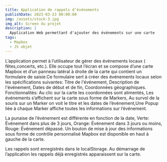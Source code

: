 ```yaml
---
title: Application de rappels d’événements
publishDate: 2023-03-23 00:00:00
img: /assets/stock-3.jpg
img_alt: Screen du projet
description: |
  Application Web permettant d'ajouter des événements sur une carte
tags:
  - Mapbox
  - JS objet
---
```


L’application permet à l’utilisateur de gérer des événements locaux ( fêtes,concerts, etc.).
Elle occupe tout l’écran et se compose d’une carte Mapbox et d’un panneau latéral à droite de la carte qui contient un formulaire de saisie.Ce formulaire sert à créer des événements locaux selon les spécifications suivantes:
Titre de l'événement,
Description de l'événement,
Dates de début et de fin,
Coordonnées géographiques.
Fonctionnalités: Au clic sur la carte les coordonnées sont alimentés,
Les événements s’affichent sur la carte sous forme de Markers,
Au survol de la souris sur un Marker on voit le titre et les dates de l’événement,Une Popup liée à chaque Marker affiche toutes les informations sur l’événement.

La punaise de l’événement est différente en fonction de la date, Verte: Événement dans plus de 3 jours, Orange: Événement dans 3 jours ou moins, Rouge: Événement dépassé. Un bouton de mise à jour des informations sous forme de contrôle personnalisé Mapbox est disponible en haut à gauche de la carte.

Les rappels sont enregistrés dans le localStorage. Au démarrage de l’application les rappels déjà enregistrés apparaissent sur la carte.
